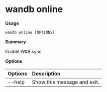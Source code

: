 # wandb online

**Usage**

`wandb online [OPTIONS]`

**Summary**

Enable W&B sync

**Options**

| **Options** | **Description** |
| :--- | :--- |
| --help | Show this message and exit. |

